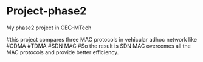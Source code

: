 # Project-phase2
My phase2 project in  CEG-MTech


#this project compares three MAC  protocols in vehicular adhoc network like
#CDMA
#TDMA
#SDN MAC
#So the result is SDN MAC overcomes all the MAC protocols and provide better efficiency.
